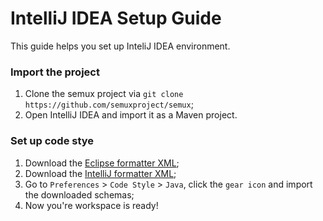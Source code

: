 # IntelliJ IDEA Setup Guide

This guide helps you set up InteliJ IDEA environment.

### Import the project

1. Clone the semux project via `git clone https://github.com/semuxproject/semux`;
2. Open IntelliJ IDEA and import it as a Maven project.

### Set up code stye

1. Download the [Eclipse formatter XML](https://raw.githubusercontent.com/semuxproject/semux/master/misc/formatter_eclipse.xml);
2. Download the [IntelliJ formatter XML](https://raw.githubusercontent.com/semuxproject/semux/master/misc/formatter_intellij.xml);
3. Go to `Preferences` > `Code Style` > `Java`, click the `gear icon` and import the downloaded schemas;
4. Now you're workspace is ready!
